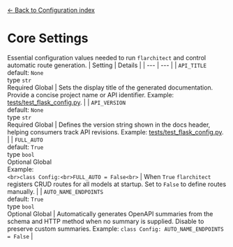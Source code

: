 [← Back to Configuration index](index.md)

# Core Settings
Essential configuration values needed to run `flarchitect` and control automatic route generation.
| Setting | Details |
| --- | --- |
| `API_TITLE`<br>default: `None`<br>type `str`<br>Required Global | Sets the display title of the generated documentation. Provide a concise project name or API identifier. Example: [tests/test_flask_config.py](https://github.com/lewis-morris/flarchitect/blob/master/tests/test_flask_config.py). |
| `API_VERSION`<br>default: `None`<br>type `str`<br>Required Global | Defines the version string shown in the docs header, helping consumers track API revisions. Example: [tests/test_flask_config.py](https://github.com/lewis-morris/flarchitect/blob/master/tests/test_flask_config.py). |
| `FULL_AUTO`<br>default: `True`<br>type `bool`<br>Optional Global<br>Example:<br>```<br>class Config:<br>FULL_AUTO = False<br>``` | When `True` `flarchitect` registers CRUD routes for all models at startup. Set to `False` to define routes manually. |
| `AUTO_NAME_ENDPOINTS`<br>default: `True`<br>type `bool`<br>Optional Global | Automatically generates OpenAPI summaries from the schema and HTTP method when no summary is supplied. Disable to preserve custom summaries. Example: ``` class Config: AUTO_NAME_ENDPOINTS = False ``` |

